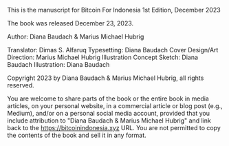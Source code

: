 This is the manuscript for Bitcoin For Indonesia
1st Edition, December 2023

The book was released December 23, 2023. 

Author: Diana Baudach & Marius Michael Hubrig

Translator: Dimas S. Alfaruq
Typesetting: Diana Baudach 
Cover Design/Art Direction: Marius Michael Hubrig
Illustration Concept Sketch: Diana Baudach
Illustration: Diana Baudach

Copyright 2023 by Diana Baudach & Marius Michael Hubrig, all rights reserved.

You are welcome to share parts of the book or the entire book in media articles, on your personal website, in a commercial article or blog post (e.g., Medium), and/or on a personal social media account, provided that you include attribution to "Diana Baudach & Marius Michael Hubrig" and link back to the https://bitcoinindonesia.xyz URL. You are not permitted to copy the contents of the book and sell it in any format.
